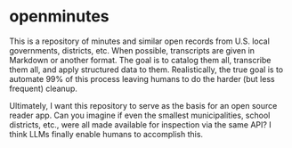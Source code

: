 # openminutes

This is a repository of minutes and similar open records from U.S. local governments, districts, etc. When possible, transcripts are given in Markdown or another format. The goal is to catalog them all, transcribe them all, and apply structured data to them. Realistically, the true goal is to automate 99% of this process leaving humans to do the harder (but less frequent) cleanup.

Ultimately, I want this repository to serve as the basis for an open source reader app. Can you imagine if even the smallest municipalities, school districts, etc., were all made available for inspection via the same API? I think LLMs finally enable humans to accomplish this.

